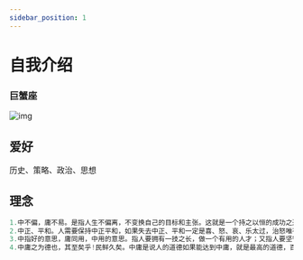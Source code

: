 ```yaml
---
sidebar_position: 1
---
```


# 自我介绍
### 巨蟹座
![img](https://renshen-wjy.oss-cn-shenzhen.aliyuncs.com/img1/巨蟹.jpg)
## 爱好
历史、策略、政治、思想 
## 理念
```js
1.中不偏，庸不易。是指人生不偏离，不变换自己的目标和主张。这就是一个持之以恒的成功之道。孔子有曰：“中庸之为德也，其至矣乎!民鲜久矣。”
2.中正、平和。人需要保持中正平和，如果失去中正、平和一定是喜、怒、哀、乐太过，治怒唯有乐，治过喜莫过礼，守礼的方法在于敬。只要保持一颗敬重或者敬畏的心，中正、平和就得以长存，人的健康就得以保障。
3.中指好的意思，庸同用，中用的意思。指人要拥有一技之长，做一个有用的人才；又指人要坚守自己的岗位，要在其位谋其职。
4.中庸之为德也，其至矣乎!民鲜久矣。中庸是说人的道德如果能达到中庸，就是最高的道德，百姓一直在努力追求。中庸不是不能实现，而是很难实现。为什么？因为中庸没有量化的标准，只能靠我们自己来感悟。如果将中庸进行量化处理，那中庸就容易实现了。
```